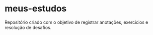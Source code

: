 # meus-estudos
Repositório criado com o objetivo de registrar anotações, exercícios e resolução de desafios.

